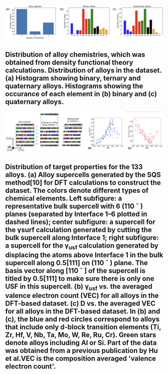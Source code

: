 ![alt text for screen readers](../images/data1.png)

## Distribution of alloy chemistries, which was obtained from density functional theory calculations. Distribution of alloys in the dataset. (a) Histogram showing binary, ternary and quaternary alloys. Histograms showing the occurance of each element in (b) binary and (c) quaternary alloys.

![alt text for screen readers](../images/data2.png)

## Distribution of target properties for the 133 alloys.  (a) Alloy supercells generated by the SQS method[10] for DFT calculations to construct the dataset. The colors denote different types of chemical elements. Left subfigure: a representative bulk supercell with 6 (110 ¯ ) planes (separated by Interface 1–6 plotted in dashed lines); center subfigure: a supercell for the γsurf calculation generated by cutting the bulk supercell along Interface 1; right subfigure: a supercell for the γ<sub>usf</sub> calculation generated by displacing the atoms above Interface 1 in the bulk supercell along 0.5[111] on (110 ¯ ) plane. The basis vector along [110 ¯ ] of the supercell is titled by 0.5[111] to make sure there is only one USF in this supercell. (b) γ<sub>usf</sub> vs. the averaged valence electron count (VEC) for all alloys in the DFT-based dataset. (c) D vs. the averaged VEC for all alloys in the DFT-based dataset. In (b) and (c), the blue and red circles correspond to alloys that include only d-block transition elements (Ti, Zr, Hf, V, Nb, Ta, Mo, W, Re, Ru, Cr). Green stars denote alloys including Al or Si. Part of the data was obtained from a previous publication by Hu et al.VEC is the composition averaged 'valence electron count'.
